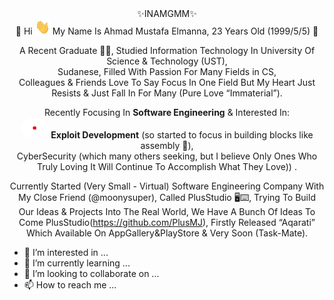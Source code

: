 <div align="center">✨INAMGMM✨</div>
<div align="center">🌱 Hi <img src="https://github.com/elmanna/elmanna/blob/main/Hi.gif" width="24" height="24"/> 
  My Name Is Ahmad Mustafa Elmanna, 23 Years Old (1999/5/5) 👀 </div>
<div align="center">
  
  A Recent Graduate 👨‍🎓, Studied Information Technology In University Of Science & Technology (UST), <br/>
Sudanese, Filled With Passion For Many Fields in CS, <br/> Colleagues & Friends Love To Say Focus In One Field But My Heart Just Resists & Just Fall In For Many (Pure Love “Immaterial”).

  Recently Focusing In <b>Software Engineering</b> & Interested In: <br/> <a href="url"><img style="border-radius:100%" src="https://github.com/elmanna/elmanna/blob/main/dot.gif" width="44" height="33"/></a> <b>Exploit Development</b> (so started to  focus in building blocks like assembly 👀), <br/> CyberSecurity (which many others seeking, but I believe Only Ones Who Truly Loving It Will Continue To Accomplish What  They Love)) .

Currently Started (Very Small - Virtual) Software Engineering Company  With My Close Friend (@moonysuper), Called PlusStudio 🖥⌨️, Trying To Build Our Ideas & Projects
Into The Real World, We Have A Bunch Of Ideas To Come PlusStudio(https://github.com/PlusMJ), Firstly Released “Aqarati” Which Available On AppGallery&PlayStore & Very Soon (Task-Mate).










  
</div>


- 👀 I’m interested in ...
- 🌱 I’m currently learning ...
- 💞️ I’m looking to collaborate on ...
- 📫 How to reach me ...

<!---
elmanna/elmanna is a ✨ special ✨ repository because its `README.md` (this file) appears on your GitHub profile.
You can click the Preview link to take a look at your changes.
--->

